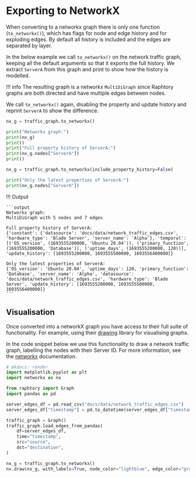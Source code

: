 
# Exporting to NetworkX

When converting to a networkx graph there is only one function (`to_networkx()`), which has flags for node and edge history and for exploding edges. By default all history is included and the edges are separated by layer. 

In the below example we call `to_networkx()` on the network traffic graph, keeping all the default arguments so that it exports the full history. We extract `ServerA` from this graph and print to show how the history is modelled.

!!! info 
    The resulting graph is a networkx `MultiDiGraph` since Raphtory graphs are both directed and have multiple edges between nodes.

We call `to_networkx()` again, disabling the property and update history and reprint `ServerA` to show the difference.   

```python
nx_g = traffic_graph.to_networkx()

print("Networkx graph:")
print(nx_g)
print()
print("Full property history of ServerA:")
print(nx_g.nodes["ServerA"])
print()

nx_g = traffic_graph.to_networkx(include_property_history=False)

print("Only the latest properties of ServerA:")
print(nx_g.nodes["ServerA"])
```

!!! Output

    ```output
    Networkx graph:
    MultiDiGraph with 5 nodes and 7 edges

    Full property history of ServerA:
    {'constant': {'datasource': 'docs/data/network_traffic_edges.csv', 'hardware_type': 'Blade Server', 'server_name': 'Alpha'}, 'temporal': [('OS_version', (1693555200000, 'Ubuntu 20.04')), ('primary_function', (1693555200000, 'Database')), ('uptime_days', (1693555200000, 120))], 'update_history': [1693555200000, 1693555500000, 1693556400000]}

    Only the latest properties of ServerA:
    {'OS_version': 'Ubuntu 20.04', 'uptime_days': 120, 'primary_function': 'Database', 'server_name': 'Alpha', 'datasource': 'docs/data/network_traffic_edges.csv', 'hardware_type': 'Blade Server', 'update_history': [1693555200000, 1693555500000, 1693556400000]}
    ```

## Visualisation

Once converted into a networkX graph you have access to their full suite of functionality. For example, using their [drawing](https://networkx.org/documentation/stable/reference/drawing.html) library for visualising graphs.

In the code snippet below we use this functionality to draw a network traffic graph, labelling the nodes with their Server ID. For more information, see the [networkx](https://networkx.org/documentation/stable/reference/drawing.html) documentation.

```python
# mkdocs: render
import matplotlib.pyplot as plt
import networkx as nx

from raphtory import Graph
import pandas as pd

server_edges_df = pd.read_csv("docs/data/network_traffic_edges.csv")
server_edges_df["timestamp"] = pd.to_datetime(server_edges_df["timestamp"])

traffic_graph = Graph()
traffic_graph.load_edges_from_pandas(
    df=server_edges_df,
    time="timestamp",
    src="source",
    dst="destination",
)

nx_g = traffic_graph.to_networkx()
nx.draw(nx_g, with_labels=True, node_color="lightblue", edge_color="gray")
```